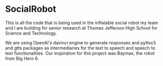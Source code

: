 # SocialRobot
This is all the code that is being used in the inflatable social robot my team and I are building for senior research at Thomas Jefferson High School for Science and Technology.

We are using OpenAI's davinci engine to generate responses and pyttsx3 and gtts packages as intermediaries for the text to speech and speech to text functionalities. Our inspiration for this project was Baymax, the robot from Big Hero 6.
